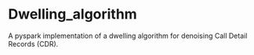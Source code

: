 # Dwelling_algorithm
A pyspark implementation of a dwelling algorithm for denoising Call Detail Records (CDR).
